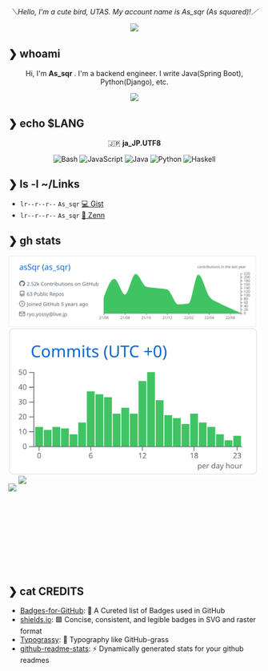 <div align="center">

*＼Hello, I'm a cute bird, UTAS. My account name is As_sqr (As squared)!／*

</div>

<div align="center">
        <img src="https://avatars.githubusercontent.com/u/25929935?v=4" width="20%">
</div>

## ❯ whoami

<div align="center">

Hi, I'm **As_sqr** . I'm a backend engineer. I write Java(Spring Boot), Python(Django), etc.

</div>

<div align="center">
<img src="https://typograssy.deno.dev/api?text=%E3%81%8B%E3%82%8F%E3%81%84%E3%81%84%E3%81%A8%E3%82%8A%E3%81%95%E3%82%93%E3%81%A7%E3%81%99%E3%80%82&l1=6cc644&l2=6cc644&l3=6cc644&l4=fdb933&frame=7986cb&speed=100" />
</div>

## ❯ echo $LANG


<div align="center">

🇯🇵  **ja_JP.UTF8**

![Bash](https://img.shields.io/badge/Bash-444444?style=flat-square&logo=gnu-bash&logoColor=white)
![JavaScript](https://img.shields.io/badge/JavaScript-666666?style=flat-square&logo=javascript&logoColor=white)
![Java](https://img.shields.io/badge/Java-239120?style=flat-square&logo=java&logoColor=white)
![Python](https://img.shields.io/badge/Python-377bAB?style=flat-square&logo=python&logoColor=white)
![Haskell](https://img.shields.io/badge/Haskell-5d2d91?style=flat-square&logo=haskell&logoColor=white)

</div>

## ❯ ls -l ~/Links

- `lr--r--r--` `As_sqr` [💻 Gist](https://gist.github.com/asSqr)
- `lr--r--r--` `As_sqr` [📝 Zenn](https://zenn.dev/utas_sqr)

## ❯ gh stats

<div align="center">
  <a href="https://github.com/asSqr">
    <img align="left" width="812px" src="https://raw.githubusercontent.com/asSqr/asSqr/master/profile-summary-card-output/github/0-profile-details.svg" />
  </a>
</div>
<div align="center">
  <a href="https://github.com/asSqr">
    <img align="left" width="812px" src="https://raw.githubusercontent.com/asSqr/asSqr/master/profile-summary-card-output/github/4-productive-time.svg" />
  </a>
</div>
<div align="center" style="display: inline-block;">
  <a href="https://github.com/asSqr">
    <img align="left" height="170px" src="https://github-readme-stats.vercel.app/api?username=asSqr&count_private=true&show_icons=true" />
  </a>
</div>
<div align="center" style="display: inline-block; margin-bottom: 15px;">
  <a href="https://github.com/asSqr">
    <img align="left" height="170px" src="https://github-readme-stats.vercel.app/api/top-langs/?username=asSqr&layout=compact&show_icons=true" />
  </a>
</div>


## ❯ cat CREDITS

- [Badges-for-GitHub](https://github.com/Envoy-VC/Badges-for-GitHub): 📛 A Cureted list of Badges used in GitHub
- [shields.io](https://github.com/badges/shields): 🟩 Concise, consistent, and legible badges in SVG and raster format 
- [Typograssy](https://github.com/kawarimidoll/typograssy): 🌿 Typography like GitHub-grass 
- [github-readme-stats](https://github.com/anuraghazra/github-readme-stats): ⚡ Dynamically generated stats for your github readmes 
